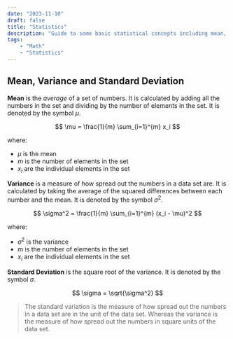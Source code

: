 ```yaml
---
date: "2023-11-10"
draft: false
title: "Statistics"
description: "Guide to some basic statistical concepts including mean, variance, and standard deviation. Reference for statistics and mathematics."
tags:
    - "Math"
    - "Statistics"
---
```


## Mean, Variance and Standard Deviation

**Mean** is the _average_ of a set of numbers. It is calculated by adding all the numbers in the set and dividing by the number of elements in the set. It is denoted by the symbol $\mu$.

$$
\mu = \frac{1}{m} \sum_{i=1}^{m} x_i
$$

where:
- $\mu$ is the mean
- $m$ is the number of elements in the set
- $x_i$ are the individual elements in the set

**Variance** is a measure of how spread out the numbers in a data set are. It is calculated by taking the average of the squared differences between each number and the mean. It is denoted by the symbol $\sigma^2$.

$$
\sigma^2 = \frac{1}{m} \sum_{i=1}^{m} (x_i - \mu)^2
$$

where:
- $\sigma^2$ is the variance
- $m$ is the number of elements in the set
- $x_i$ are the individual elements in the set


**Standard Deviation** is the square root of the variance. It is denoted by the symbol $\sigma$.

$$
\sigma = \sqrt{\sigma^2}
$$

> The standard variation is the measure of how spread out the numbers in a data set are in the unit of the data set. Whereas the variance is the measure of how spread out the numbers in square units of the data set.
